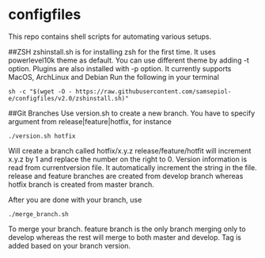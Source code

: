 # configfiles
This repo contains shell scripts for automating various setups.

##ZSH
zshinstall.sh is for installing zsh for the first time.
It uses powerlevel10k theme as default. You can use different theme by adding -t option.
Plugins are also installed with -p option.
It currently supports MacOS, ArchLinux and Debian
Run the following in your terminal
```
sh -c "$(wget -O - https://raw.githubusercontent.com/samsepiol-e/configfiles/v2.0/zshinstall.sh)"
```

##Git Branches
Use version.sh to create a new branch. You have to specify argument from release|feature|hotfix, for instance
```
./version.sh hotfix
```
Will create a branch called hotfix/x.y.z
release/feature/hotfit will increment x.y.z by 1 and replace the number on the right to 0. 
Version information is read from currentversion file. It automatically increment the string in the file.
release and feature branches are created from develop branch whereas hotfix branch is created from master branch.


After you are done with your branch, use 
```
./merge_branch.sh
```
To merge your branch.
feature branch is the only branch merging only to develop whereas the rest will merge to both master and develop.
Tag is added based on your branch version.
